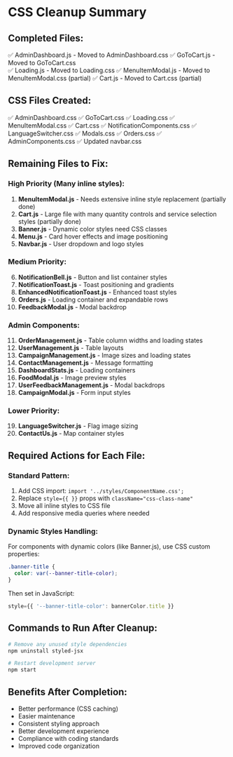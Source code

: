# CSS Cleanup Summary

## Completed Files:
✅ AdminDashboard.js - Moved to AdminDashboard.css
✅ GoToCart.js - Moved to GoToCart.css  
✅ Loading.js - Moved to Loading.css
✅ MenuItemModal.js - Moved to MenuItemModal.css (partial)
✅ Cart.js - Moved to Cart.css (partial)

## CSS Files Created:
✅ AdminDashboard.css
✅ GoToCart.css
✅ Loading.css
✅ MenuItemModal.css
✅ Cart.css
✅ NotificationComponents.css
✅ LanguageSwitcher.css
✅ Modals.css
✅ Orders.css
✅ AdminComponents.css
✅ Updated navbar.css

## Remaining Files to Fix:

### High Priority (Many inline styles):
1. **MenuItemModal.js** - Needs extensive inline style replacement (partially done)
2. **Cart.js** - Large file with many quantity controls and service selection styles (partially done)
3. **Banner.js** - Dynamic color styles need CSS classes
4. **Menu.js** - Card hover effects and image positioning
5. **Navbar.js** - User dropdown and logo styles

### Medium Priority:
6. **NotificationBell.js** - Button and list container styles
7. **NotificationToast.js** - Toast positioning and gradients
8. **EnhancedNotificationToast.js** - Enhanced toast styles
9. **Orders.js** - Loading container and expandable rows
10. **FeedbackModal.js** - Modal backdrop

### Admin Components:
11. **OrderManagement.js** - Table column widths and loading states
12. **UserManagement.js** - Table layouts
13. **CampaignManagement.js** - Image sizes and loading states
14. **ContactManagement.js** - Message formatting
15. **DashboardStats.js** - Loading containers
16. **FoodModal.js** - Image preview styles
17. **UserFeedbackManagement.js** - Modal backdrops
18. **CampaignModal.js** - Form input styles

### Lower Priority:
19. **LanguageSwitcher.js** - Flag image sizing
20. **ContactUs.js** - Map container styles

## Required Actions for Each File:

### Standard Pattern:
1. Add CSS import: `import '../styles/ComponentName.css';`
2. Replace `style={{ }}` props with `className="css-class-name"`
3. Move all inline styles to CSS file
4. Add responsive media queries where needed

### Dynamic Styles Handling:
For components with dynamic colors (like Banner.js), use CSS custom properties:
```css
.banner-title {
  color: var(--banner-title-color);
}
```

Then set in JavaScript:
```javascript
style={{ '--banner-title-color': bannerColor.title }}
```

## Commands to Run After Cleanup:
```bash
# Remove any unused style dependencies
npm uninstall styled-jsx

# Restart development server
npm start
```

## Benefits After Completion:
- Better performance (CSS caching)
- Easier maintenance
- Consistent styling approach
- Better development experience
- Compliance with coding standards
- Improved code organization
